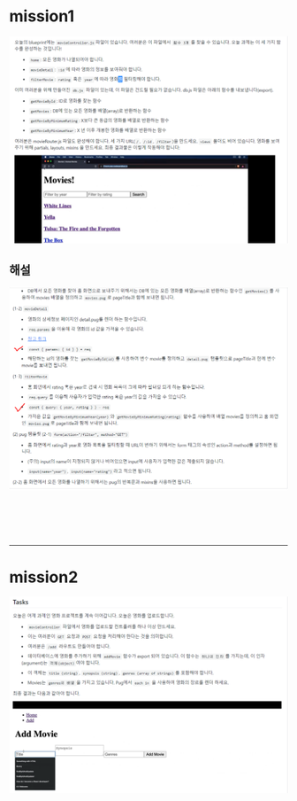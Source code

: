 # mission1
![img](/img/mission1.PNG)

## 해설
![img](/img/mission1-1.PNG)

<br>
<br>
<br>
<br>


---

# mission2
![img](/img/mission2.PNG)

